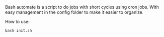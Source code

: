 Bash automate is a script to do jobs with short cycles using cron jobs. With easy management in the config folder to make it easier to organize.

How to use:

`bash init.sh`